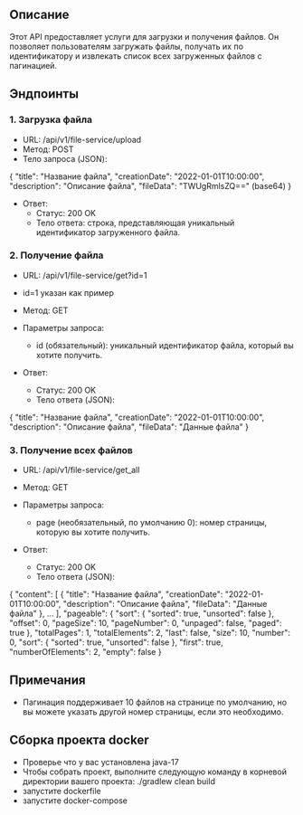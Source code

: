 ## Описание
Этот API предоставляет услуги для загрузки и получения файлов. Он позволяет пользователям загружать файлы, получать их по идентификатору и извлекать список всех загруженных файлов с пагинацией.

## Эндпоинты

### 1. Загрузка файла

- URL: /api/v1/file-service/upload
- Метод: POST
- Тело запроса (JSON):

{
    "title": "Название файла",
    "creationDate": "2022-01-01T10:00:00",
    "description": "Описание файла",
    "fileData": "TWUgRmlsZQ==" (base64)
}

- Ответ:
  - Статус: 200 OK
  - Тело ответа: строка, представляющая уникальный идентификатор загруженного файла.
### 2. Получение файла

- URL: /api/v1/file-service/get?id=1
- id=1 указан как пример
- Метод: GET
- Параметры запроса:
  - id (обязательный): уникальный идентификатор файла, который вы хотите получить.
  
- Ответ:
  - Статус: 200 OK
  - Тело ответа (JSON):

{
    "title": "Название файла",
    "creationDate": "2022-01-01T10:00:00",
    "description": "Описание файла",
    "fileData": "Данные файла"
}
### 3. Получение всех файлов

- URL: /api/v1/file-service/get_all
- Метод: GET
- Параметры запроса:
  - page (необязательный, по умолчанию 0): номер страницы, которую вы хотите получить.
  
- Ответ:
  - Статус: 200 OK
  - Тело ответа (JSON):

{
    "content": [
        {
            "title": "Название файла",
            "creationDate": "2022-01-01T10:00:00",
            "description": "Описание файла",
            "fileData": "Данные файла"
        },
        ...
    ],
    "pageable": {
        "sort": {
            "sorted": true,
            "unsorted": false
        },
        "offset": 0,
        "pageSize": 10,
        "pageNumber": 0,
        "unpaged": false,
        "paged": true
    },
    "totalPages": 1,
    "totalElements": 2,
    "last": false,
    "size": 10,
    "number": 0,
    "sort": {
        "sorted": true,
        "unsorted": false
    },
    "first": true,
    "numberOfElements": 2,
    "empty": false
}
## Примечания
- Пагинация поддерживает 10 файлов на странице по умолчанию, но вы можете указать другой номер страницы, если это необходимо.
## Сборка проекта docker
- Проверье что у вас установлена java-17
- Чтобы собрать проект, выполните следующую команду в корневой директории вашего проекта: ./gradlew clean build
- запустите dockerfile
- запустите docker-compose
